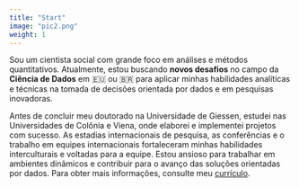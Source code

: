 ```yaml
---
title: "Start"
image: "pic2.png"
weight: 1
---
```


Sou um cientista social com grande foco em análises e métodos quantitativos. Atualmente, estou buscando **novos desafios** no campo da **Ciência de Dados** em 🇪🇺 ou 🇧🇷 para aplicar minhas habilidades analíticas e técnicas na tomada de decisões orientada por dados e em pesquisas inovadoras.

Antes de concluir meu doutorado na Universidade de Giessen, estudei nas Universidades de Colônia e Viena, onde elaborei e implementei projetos com sucesso. As estadias internacionais de pesquisa, as conferências e o trabalho em equipes internacionais fortaleceram minhas habilidades interculturais e voltadas para a equipe. Estou ansioso para trabalhar em ambientes dinâmicos e contribuir para o avanço das soluções orientadas por dados. Para obter mais informações, consulte meu [currículo](https://bpkleer.github.io/files/resume-kleer-br.pdf).